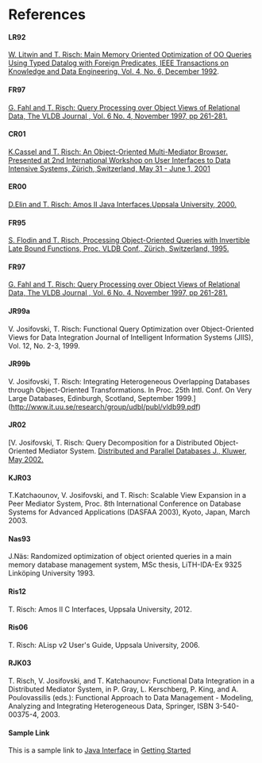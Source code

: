# References

#### LR92
[W. Litwin and T. Risch: Main Memory Oriented Optimization of OO Queries Using Typed Datalog with Foreign Predicates, IEEE Transactions on Knowledge and Data Engineering, Vol. 4, No. 6, December 1992](http://user.it.uu.se/~udbl/publ/tkde92.pdf).

#### FR97
[G. Fahl and T. Risch: Query Processing over Object Views of Relational Data, The VLDB Journal , Vol. 6 No. 4, November 1997, pp 261-281.](http://www.it.uu.se/research/group/udbl/publ/vldbj97.pdf)

#### CR01
[K.Cassel and T. Risch: An Object-Oriented Multi-Mediator Browser. Presented at 2nd International Workshop on User Interfaces to Data Intensive Systems, Zürich, Switzerland, May 31 - June 1, 2001](http://www.it.uu.se/research/group/udbl/publ/goovipaper3.pdf)

#### ER00
[D.Elin and T. Risch: Amos II Java Interfaces,Uppsala University, 2000.](http://user.it.uu.se/%7Etorer/publ/javaapi.pdf)

#### FR95
[S. Flodin and T. Risch, Processing Object-Oriented Queries with Invertible Late Bound Functions, Proc. VLDB Conf., Zürich, Switzerland, 1995.](http://user.it.uu.se/%7Etorer/publ/vldb95.pdf)

#### FR97
[G. Fahl and T. Risch: Query Processing over Object Views of Relational Data, The VLDB Journal , Vol. 6 No. 4, November 1997, pp 261-281.](http://www.it.uu.se/research/group/udbl/publ/vldbj97.pdf)

#### JR99a
V. Josifovski, T. Risch: Functional Query Optimization over Object-Oriented Views for Data Integration Journal of Intelligent Information Systems (JIIS), Vol. 12, No. 2-3, 1999.

#### JR99b
V. Josifovski, T. Risch: Integrating Heterogeneous Overlapping Databases through Object-Oriented Transformations. In Proc. 25th Intl. Conf. On Very Large Databases, Edinburgh, Scotland, September 1999.](http://www.it.uu.se/research/group/udbl/publ/vldb99.pdf)

#### JR02
[V. Josifovski, T. Risch: Query Decomposition for a Distributed Object-Oriented Mediator System. [Distributed and Parallel Databases J., Kluwer, May 2002.](http://www.springer.com/computer/database+management+%26+information+retrieval/journal/10619)

#### KJR03
T.Katchaounov, V. Josifovski, and T. Risch: Scalable View Expansion in a Peer Mediator System, Proc. 8th International Conference on Database Systems for Advanced Applications (DASFAA 2003), Kyoto, Japan, March 2003.

#### Nas93
J.Näs: Randomized optimization of object oriented queries in a main memory database management system, MSc thesis, LiTH-IDA-Ex 9325 Linköping University 1993.

#### Ris12
T. Risch: Amos II C Interfaces, Uppsala University, 2012.

#### Ris06
T. Risch: ALisp v2 User's Guide, Uppsala University, 2006.

#### RJK03
T. Risch, V. Josifovski, and T. Katchaounov: Functional Data Integration in a Distributed Mediator System, in P. Gray, L. Kerschberg, P. King, and A. Poulovassilis (eds.): Functional Approach to Data Management - Modeling, Analyzing and Integrating Heterogeneous Data, Springer, ISBN 3-540-00375-4, 2003.

#### Sample Link

This is a sample link to [Java Interface](../getting-started/README.md#java-interface) in [Getting Started](../getting-started/README.md)
